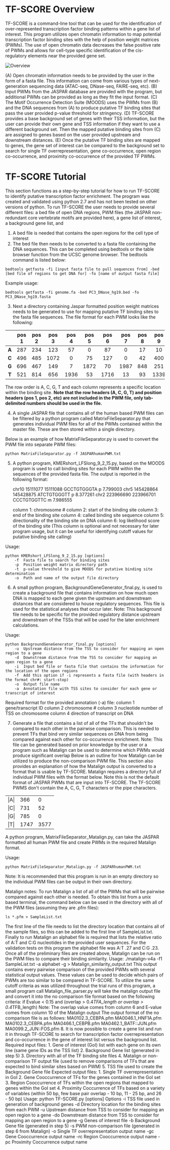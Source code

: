 # TF-SCORE Overview

TF-SCORE is a command-line tool that can be used for the identification of over-represented transcription factor binding patterns within a gene list of interest. This program utilizes open chromatin information to map potential transcription factor binding sites with the help of position weight matrices (PWMs). The use of open chromatin data decreases the false positive rate of PWMs and allows for cell-type specific identification of the cis-regulatory elements near the provided gene set.

![Overview](TFSCORE_overview.png)

(A) Open chromatin information needs to be provided by the user in the form of a fasta file. This information can come from various types of next-generation sequencing data (ATAC-seq, DNase-seq, FAIRE-seq, etc). (B) Input PWMs from the JASPAR database are provided with the program, but additional PWMs can be provided as long as they fit the input format. (C) The Motif Occurrence Detection Suite (MOODS) uses the PWMs from (B) and the DNA sequences from (A) to produce putative TF binding sites that pass the user provided p-value threshold for stringency. (D) TF-SCORE provides a base background set of genes with their TSS information, but the user can provide their own gene and TSS information if they want to use a different background set. Then the mapped putative binding sites from (C) are assigned to genes based on the user provided upstream and downstream distances. (E) Once the putative TF binding sites are mapped to genes, the gene set of interest can be compared to the background set to search for single TF overrepresentation, gene co-occurrence, open region co-occurrence, and proximity co-occurrence of the provided TF PWMs.

# TF-SCORE Tutorial

This section functions as a step-by-step tutorial for how to run TF-SCORE to identify putative transcription factor enrichment. The program was created and validated using python 2.7 and has not been tested on other versions of python. To run TF-SCORE the user needs to provide several different files: a bed file of open DNA regions, PWM files (the JASPAR non-redundant core vertebrate motifs are provided here), a gene list of interest, a background gene list, and 

1. A bed file is needed that contains the open regions for the cell type of interest
2. The bed file then needs to be converted to a fasta file containing the DNA sequences. This can be completed using bedtools or the table browser function from the UCSC genome browser. The bedtools command is listed below:

```
bedtools getfasta -fi [input fasta file to pull sequences from] -bed [bed file of regions to get DNA for] -fo [name of output fasta file]
```

Example usage:

```
bedtools getfasta -fi genome.fa -bed PC3_DNase_hg19.bed -fo PC3_DNase_hg19.fasta
```

3. Next a directory containing Jaspar formatted position weight matrices needs to be generated to use for mapping putative TF binding sites to the fasta file sequences.
The file format for each PWM looks like the following:

|       | pos 1 | pos 2 | pos 3 | pos 4 | pos 5 | pos 6 | pos 7 | pos 8 | pos 9 | pos 10| pos 11|
|:-----:|:-----:|:-----:|:-----:|:-----:|:-----:|:-----:|:-----:|:-----:|:-----:|:-----:|:-----:|
| **A** |  287  |  234  |  123  |  57   |  0    |  87   |  0    |  17   |  10   |  131  |  500  |
| **C** |  496  |  485  |  1072 |  0    |  75   |  127  |  0    |  42   |  400  |  463  |  158  |
| **G** |  696  |  467  |  149  |  7    |  1872 |  70   |  1987 |   848 |  251  |  81   |  289  |
| **T** |  521  |  814  |  656  |  1936 |   53  |  1716 |   13  |   93  |  1339 |  1325 |  1053 |

The row order is A, C, G, T and each column represents a specific location within the binding site. **Note that the row headers (A, C, G, T) and position headers (pos 1, pos 2, etc) are not included in the PWM file, only tab-delimited numbers should be used in the file.** 

4. A single JASPAR file that contains all of the human based PWM files can be filtered by a python program called MatrixFileSeparator.py that generates individual PWM files for all of the PWMs contained within the master file. These are then stored within a single directory.

Below is an example of how MatrixFileSeparator.py is used to convert the PWM file into separate PWM files:

```
python MatrixFileSeparator.py -f JASPARhumanPWM.txt
```

5. A python program, KMERshort_LFSlong_9_2_15.py, based on the MOODS program is used to call binding sites for each PWM within the sequences of the provided fasta file. The output is reported in the following format:
	
	chr10   15111077        15111088        GCCTGTGGGTA     p       7.799003
	chr5    145428864       145428875       ATCTGTGGGTT     p       8.377261
	chr2    223966690       223966701       CCCTGTGGTTC     m       7.986555
	
	column 1: chromosome #
	column 2: start of the binding site
	column 3: end of the binding site
	column 4: called binding site sequence
	column 5: directionality of the binding site on DNA
	column 6: log likelihood score of the binding site (This column is optional and not necessary for later program usage, but it can be useful for identifying cutoff values for putative binding site calling)
	
Usage:

```
python KMERshort_LFSlong_9_2_15.py [options]
	-f 	Fasta file to search for binding sites
	-p 	Position weight matrix directory path
	-t 	p-value threshold to give MOODS for putative binding site determination
	-o 	Path and name of the output file directory
```

6. A small python program, BackgroundGeneGenerator_final.py, is used to create a background file that contains information on how much open DNA is mapped to each gene given the upstream and downstream distances that are considered to house regulatory sequences. This file is used for the statistical analyses that occur later.
	Note: This background file needs to be specific for the provided regulatory distance upstream and downstream of the TSSs that will be used for the later enrichment calculations.

Usage:

```
python BackgroundGeneGenerator_final.py [options]
	-u 	Upstream distance from the TSS to consider for mapping an open region to a gene
	-d	Downstream distance from the TSS to consider for mapping an open region to a gene
	-i 	Input bed file or fasta file that contains the information for the location of the open regions
	-f 	Add this option if -i represents a fasta file (with headers in the format chr#: start-stop)
 	-o 	Output file name
	-a 	Annotation file with TSS sites to consider for each gene or transcript of interest
```
Required format for the provided annotation (-a) file: 
	column 1	 gene/transcript ID
	column 2 	chromosome #
	column 3 	nucleotide number of TSS on chromosome
	column 4	 direction of transcript on DNA

7. Generate a file that contains a list of all of the TFs that shouldn't be compared to each other in the pairwise comparison. This is needed to prevent TFs that bind very similar sequences on DNA from being compared against each other for co-occurrence enrichment.
Note: This file can be generated based on prior knowledge by the user or a program such as Matalign can be used to determine which PWMs would produce significant overlap
Below is an outline for how Matalign can be utilized to produce the non-comparison PWM file. This section also provides an explanation of how the Matalign output is converted to a format that is usable by TF-SCORE.
Matalign requires a directory full of individual PWM files with the format below. Note this is not the default format of JASPAR PWMs that are input into TF-SCORE. The TF-SCORE PWMS don't contain the A, C, G, T characters or the pipe characters.

| | | |
|-|-|-|
|  \|A\|  |  366  |  0    |  0    |  361  |  109  |  1739  |  163  |  29   |  3620  |  3624  |
|  \|C\|  |  731  |  52   |  6    |  3262 |  2009 |  0     |  0    |  7    |  0     |  5     |
|  \|G\|  |  785  |  0    |  110  |  6    |  0    |  1637  |  3466 |  3426 |  9     |  0     |
|  \|T\|  |  1747 |  3577 |  3513 |  0    |  1511 |  253   |  0    |  167  |   0    |  0     |

A python program, MatrixFileSeparator_Matalign.py, can take the JASPAR formatted all human PWM file and create PWMs in the required Matalign format.

Usage:

```
python MatrixFileSeparator_Matalign.py -f JASPARhumanPWM.txt
```

Note: It is recommended that this program is run in an empty directory so the individual PWM files can be output in their own directory.

Matalign notes: To run Matalign a list of all of the PWMs that will be pairwise compared against each other is needed. To obtain this list from a unix based terminal, the command below can be used in the directory with all of the PWM files (assuming they are .pfm files):

```
ls *.pfm > SampleList.txt
```

The first line of the file needs to list the directory location that contains all of the sample files, so this can be added to the first line of SampleList.txt. Finally to run Matalign an alphabet file is required that lists the relative ratio of A:T and C:G nucleotides in the provided user sequences. For the validation tests on this program the alphabet file was A:T .27 and C:G .23. Once all of the preliminary files are created above, Matalign can be run on the PWM files to compare their binding similarity.
Usage:
	./matalign-v4a -f1 SampleList.txt -a alphabet -g > Matalign_similarity_output.txt
This output contains every pairwise comparison of the provided PWMs with several statistical output values. These values can be used to decide which pairs of PWMs are too similar to be compared in TF-SCORE. 
	To utilize the same cutoff criteria as was utilized throughout the trial runs of this program, a small program call Matalign_file_parser.py will take the matalign output file and convert it into the no comparison file format based on the following criteria:
	if Evalue < 0.15 and (overlap > 0.4*TFA_length or overlap > 0.4*TFB_length)
	Note: The overlap value comes from column 6 and E-value comes from column 10 of the Matalign output
The output format of the no comparison file is as follows:
			MA0102.3_CEBPA.pfm      MA0046.1_HNF1A.pfm
			MA0102.3_CEBPA.pfm      MA0466.1_CEBPB.pfm
			MA0462.1_BATF::JUN.pfm  MA0099.2_JUN::FOS.pfm
8. It is now possible to create a gene list and run it in through TF-SCORE to search for transcription factor overrepresentation and co-occurrence in the gene of interest list versus the background list.
Required input files:
	1. Gene of interest (GoI) list with each gene on its own line (same gene IDs as the TSS list)
	2. Background Gene list (generated in step 5)
	3. Directory with all of the TF binding site files
	4. Matalign or non-comparison TF output file (used to remove comparisons of TFs that are expected to bind similar sites based on PWM)
	5. TSS file used to create the Background Gene file
Expected output files:
	1. Single TF overrepresentation in GoI
	2. Gene Cooccurrence of TFs for the genes contained in the GoI set
	3. Region Cooccurrence of TFs within the open regions that mapped to genes within the GoI set
	4. Proximity Coccurrence of TFs based on a variety of variables (within 50 bp, few base pair overlap - 10 bp, 11 - 25 bp, and 26 - 50 bp)
Usage:
	python TF-SCORE.py [options]
Options
	-i 	TSS file used in generation of background genes
	-d 	Directory location for the binding sites from each PWM
-u 	Upstream distance from TSS to consider for mapping an open region to a gene
-do 	Downstream distance from TSS to consider for mapping an open region to a gene
	-g 	Genes of interest file
	-b 	Background Gene file (generated in step 5)
	-s	 PWM non-comparison file (generated in step 6 from Matalign)
	-o 	Single TF overrepresentation output name
	-gc 	Gene Cooccurrence output name
	-rc 	Region Cooccurrence output name
	-pc 	Proximity Coccurrence output name

